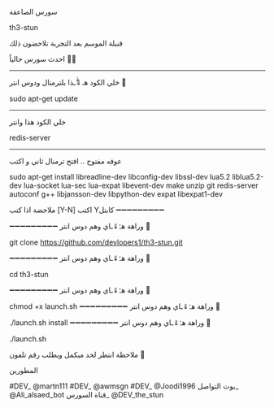 سورس الصاعقة

th3-stun

قنبلة الموسم  بعد التجربة تلاحضون ذلك

احدث سورس حالياً 🚀🚀

_______________________

خلي الكود هہ⇓ّٰـذا بلترمنال ودوس انتر 🚀

sudo apt-get update

_________________________

خلي الكود هذا وانتر

redis-server
_________________________


عوفه مفتوح .. افتح ترمنال ثاني و اكتب 

sudo apt-get install libreadline-dev libconfig-dev libssl-dev lua5.2 liblua5.2-dev lua-socket lua-sec lua-expat libevent-dev make unzip git redis-server autoconf g++ libjansson-dev libpython-dev expat libexpat1-dev

ملاحضة اذا كتب [Y-N] اكتب Yكابتل
➖➖➖➖➖➖➖➖➖


➖➖➖➖➖➖➖➖➖
وراهة هہّٰ⇓ـاي وهم دوس انتر 🚀

git clone https://github.com/devlopers1/th3-stun.git

➖➖➖➖➖➖➖➖➖
وراهة هہّٰ⇓ـاي وهم دوس انتر 🚀

cd th3-stun

➖➖➖➖➖➖➖➖➖
وراهة هہّٰ⇓ـاي وهم دوس انتر 🚀

chmod +x launch.sh
➖➖➖➖➖➖➖➖➖
وراهة هہّٰ⇓ـاي وهم دوس انتر 🚀

./launch.sh install
➖➖➖➖➖➖➖➖➖
وراهة هہّٰ⇓ـاي وهم دوس انتر 🚀

./launch.sh

ملاحظة انتطر لحد ميكمل ويطلب رقم تلفون 📱

المطورين 

#DEV_ @martn111
#DEV_ @awmsgn
#DEV_ @Joodi1996
بوت التواصل_ @Ali_alsaed_bot
قناة السورس_ @DEV_the_stun

